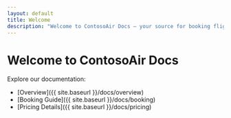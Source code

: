 ```yaml
---
layout: default
title: Welcome
description: "Welcome to ContosoAir Docs – your source for booking flights, pricing info, and travel help."
---
```


# Welcome to ContosoAir Docs

Explore our documentation:

- [Overview]({{ site.baseurl }}/docs/overview)
- [Booking Guide]({{ site.baseurl }}/docs/booking)
- [Pricing Details]({{ site.baseurl }}/docs/pricing)
